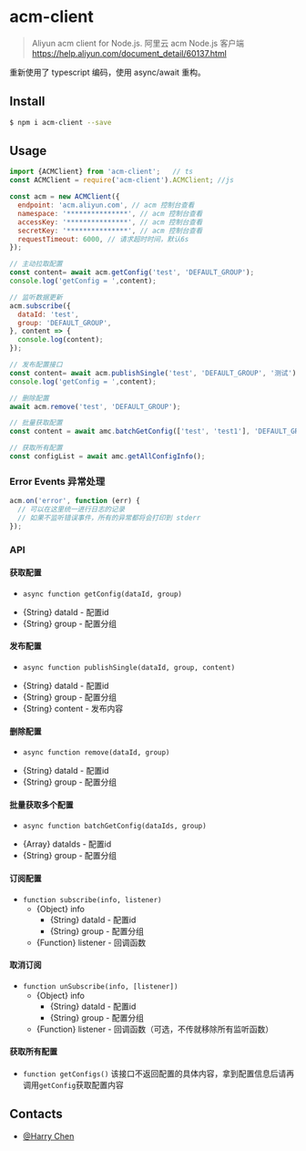 # acm-client

> Aliyun acm client for Node.js. 阿里云 acm Node.js 客户端 https://help.aliyun.com/document_detail/60137.html

重新使用了 typescript 编码，使用 async/await 重构。

## Install

```bash
$ npm i acm-client --save
```

## Usage

```js
import {ACMClient} from 'acm-client';   // ts
const ACMClient = require('acm-client').ACMClient; //js

const acm = new ACMClient({
  endpoint: 'acm.aliyun.com', // acm 控制台查看
  namespace: '***************', // acm 控制台查看
  accessKey: '***************', // acm 控制台查看
  secretKey: '***************', // acm 控制台查看
  requestTimeout: 6000, // 请求超时时间，默认6s
});

// 主动拉取配置
const content= await acm.getConfig('test', 'DEFAULT_GROUP');
console.log('getConfig = ',content);

// 监听数据更新
acm.subscribe({
  dataId: 'test',
  group: 'DEFAULT_GROUP',
}, content => {
  console.log(content);
});

// 发布配置接口
const content= await acm.publishSingle('test', 'DEFAULT_GROUP', '测试');
console.log('getConfig = ',content);

// 删除配置
await acm.remove('test', 'DEFAULT_GROUP');

// 批量获取配置
const content = await amc.batchGetConfig(['test', 'test1'], 'DEFAULT_GROUP');

// 获取所有配置
const configList = await amc.getAllConfigInfo();
```

### Error Events 异常处理

```js
acm.on('error', function (err) {
  // 可以在这里统一进行日志的记录
  // 如果不监听错误事件，所有的异常都将会打印到 stderr
});
```

### API
#### 获取配置
* `async function getConfig(dataId, group)`
- {String} dataId - 配置id
- {String} group - 配置分组

#### 发布配置
* `async function publishSingle(dataId, group, content)`
- {String} dataId - 配置id
- {String} group - 配置分组
- {String} content - 发布内容

#### 删除配置
* `async function remove(dataId, group)`
- {String} dataId - 配置id
- {String} group - 配置分组

#### 批量获取多个配置
* `async function batchGetConfig(dataIds, group)`
- {Array} dataIds - 配置id
- {String} group - 配置分组

#### 订阅配置
* `function subscribe(info, listener)`
  - {Object} info
    - {String} dataId - 配置id
    - {String} group - 配置分组
  - {Function} listener - 回调函数

#### 取消订阅  
* `function unSubscribe(info, [listener])`
  - {Object} info
    - {String} dataId - 配置id
    - {String} group - 配置分组
  - {Function} listener - 回调函数（可选，不传就移除所有监听函数）

#### 获取所有配置
* `function getConfigs()`  该接口不返回配置的具体内容，拿到配置信息后请再调用`getConfig`获取配置内容

## Contacts

* [@Harry Chen](https://github.com/czy88840616)
